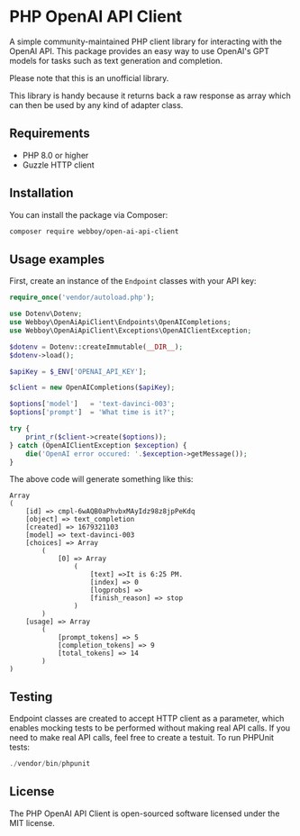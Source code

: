 # PHP OpenAI API Client

A simple community-maintained PHP client library for interacting with the OpenAI API. This package provides an easy way to use OpenAI's GPT models for tasks such as text generation and completion.

Please note that this is an unofficial library.

This library is handy because it returns back a raw response as array which can then be used by any kind of adapter class.

## Requirements

- PHP 8.0 or higher
- Guzzle HTTP client

## Installation

You can install the package via Composer:

```bash
composer require webboy/open-ai-api-client
```

## Usage examples

First, create an instance of the `Endpoint` classes with your API key:

```php
require_once('vendor/autoload.php');

use Dotenv\Dotenv;
use Webboy\OpenAiApiClient\Endpoints\OpenAICompletions;
use Webboy\OpenAiApiClient\Exceptions\OpenAIClientException;

$dotenv = Dotenv::createImmutable(__DIR__);
$dotenv->load();

$apiKey = $_ENV['OPENAI_API_KEY'];

$client = new OpenAICompletions($apiKey);

$options['model']   = 'text-davinci-003';
$options['prompt']  = 'What time is it?';

try {
    print_r($client->create($options));
} catch (OpenAIClientException $exception) {
    die('OpenAI error occured: '.$exception->getMessage());
}
```
The above code will generate something like this:

```text
Array
(
    [id] => cmpl-6wAQB0aPhvbxMAyIdz98z8jpPeKdq
    [object] => text_completion
    [created] => 1679321103
    [model] => text-davinci-003
    [choices] => Array
        (
            [0] => Array
                (
                    [text] =>It is 6:25 PM.
                    [index] => 0
                    [logprobs] =>
                    [finish_reason] => stop
                )
        )
    [usage] => Array
        (
            [prompt_tokens] => 5
            [completion_tokens] => 9
            [total_tokens] => 14
        )
)
```

## Testing
Endpoint classes are created to accept HTTP client as a parameter, which enables mocking tests to be performed without making real API calls. If you need to make real API calls, feel free to create a testuit.
To run PHPUnit tests:

```php
./vendor/bin/phpunit

```

## License
The PHP OpenAI API Client is open-sourced software licensed under the MIT license.
